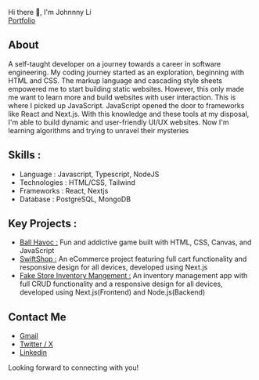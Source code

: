 Hi there 👋, I'm Johnnny Li
<br/>
<a href="https://portfolio-delta-sage-75.vercel.app/" target="_blank">Portfolio</a>

## About
A self-taught developer on a journey towards a career in software engineering. My coding journey started as an exploration, beginning with HTML and CSS. The markup language and cascading style sheets empowered me to start building static websites. However, this only made me want to learn more and build websites with user interaction. This is where I picked up JavaScript. JavaScript opened the door to frameworks like React and Next.js. With this knowledge and these tools at my disposal, I'm able to build dynamic and user-friendly UI/UX websites. Now I'm learning algorithms and trying to unravel their mysteries

## Skills : 
<ul>
  <li>Language : Javascript, Typescript, NodeJS</li>
  <li>Technologies : HTML/CSS, Tailwind</li>
  <li>Frameworks :  React, Nextjs</li>
  <li>Database :  PostgreSQL, MongoDB</li>
</ul>

## Key Projects : 
<ul>
  <li>
    <a href="https://j0hnnyli.github.io/ball-havoc/" target="_blank">Ball Havoc :</a>
    Fun and addictive game built with HTML, CSS, Canvas, and JavaScript
  </li>
  <li>
    <a href="https://swiftshop-alpha.vercel.app/" target="_blank">SwiftShop :</a>
    An eCommerce project featuring full cart functionality and responsive design for all devices, developed using Next.js
  </li>
  <li>
    <a href="https://swiftshop-alpha.vercel.app/" target="_blank">Fake Store Inventory Mangement :</a>
    An inventory management app with full CRUD functionality and a responsive design for all devices, developed using Next.js(Frontend) and Node.js(Backend)
  </li>
</ul>

## Contact Me 
<ul>
  <li><a href="mailto:lijohnny21@gmail.com">Gmail</a></li>
  <li><a href="https://x.com/Johnnyli31">Twitter / X</a></li>
  <li><a href="https://www.linkedin.com/in/johnny-li-3a0482331">Linkedin</a></li>
</ul>

Looking forward to connecting with you!
<!--
**GummyJohn/Gummyjohn** is a ✨ _special_ ✨ repository because its `README.md` (this file) appears on your GitHub profile.

Here are some ideas to get you started:

- 🔭 I’m currently working on ...
- 🌱 I’m currently learning ...
- 👯 I’m looking to collaborate on ...
- 🤔 I’m looking for help with ...
- 💬 Ask me about ...
- 📫 How to reach me: ...
- 😄 Pronouns: ...
- ⚡ Fun fact: ...
-->
